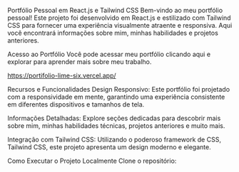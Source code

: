 Portfólio Pessoal em React.js e Tailwind CSS
Bem-vindo ao meu portfólio pessoal! Este projeto foi desenvolvido em React.js e estilizado com Tailwind CSS para fornecer uma experiência visualmente atraente e responsiva. Aqui você encontrará informações sobre mim, minhas habilidades e projetos anteriores.

Acesso ao Portfólio
Você pode acessar meu portfólio clicando aqui e explorar para aprender mais sobre meu trabalho.

https://portifolio-lime-six.vercel.app/

Recursos e Funcionalidades
Design Responsivo: Este portfólio foi projetado com a responsividade em mente, garantindo uma experiência consistente em diferentes dispositivos e tamanhos de tela.

Informações Detalhadas: Explore seções dedicadas para descobrir mais sobre mim, minhas habilidades técnicas, projetos anteriores e muito mais.

Integração com Tailwind CSS: Utilizando o poderoso framework de CSS, Tailwind CSS, este projeto apresenta um design moderno e elegante.

Como Executar o Projeto Localmente
Clone o repositório:

